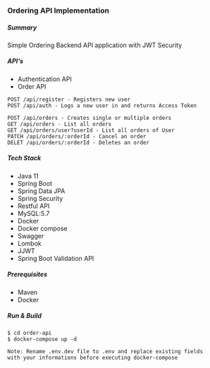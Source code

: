 ### Ordering API Implementation

##### Summary
Simple Ordering Backend API application with JWT Security

##### API's

- Authentication API
- Order API

```
POST /api/register - Registers new user
POST /api/auth - Logs a new user in and returns Access Token

POST /api/orders - Creates single or multiple orders
GET /api/orders - List all orders
GET /api/orders/user?userId - List all orders of User
PATCH /api/orders/:orderId - Cancel an order
DELET /api/orders/:orderId - Deletes an order
```

##### Tech Stack
- Java 11
- Spring Boot
- Spring Data JPA
- Spring Security
- Restful API
- MySQL:5.7
- Docker
- Docker compose
- Swagger
- Lombok
- JJWT
- Spring Boot Validation API

##### Prerequisites
- Maven
- Docker

##### Run & Build
```
$ cd order-api
$ docker-compose up -d
```

```
Note: Rename .env.dev file to .env and replace existing fields 
with your informations before executing docker-compose
```